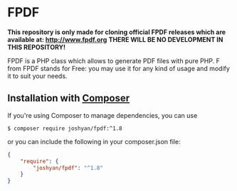 # FPDF
**This repository is only made for cloning official FPDF releases which are available at: http://www.fpdf.org**
**THERE WILL BE NO DEVELOPMENT IN THIS REPOSITORY!**

FPDF is a PHP class which allows to generate PDF files with pure PHP. F from FPDF stands for Free: you may use it for any kind of usage and modify it to suit your needs.

## Installation with [Composer](https://packagist.org/packages/joshyan/fpdf)

If you're using Composer to manage dependencies, you can use

    $ composer require joshyan/fpdf:^1.8

or you can include the following in your composer.json file:

```json
{
    "require": {
        "joshyan/fpdf": "^1.8"
    }
}
```
